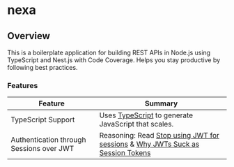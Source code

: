 # nexa

## Overview

This is a boilerplate application for building REST APIs in Node.js using TypeScript and Nest.js with Code Coverage. Helps you stay productive by following best practices.

### Features

| Feature                                | Summary                                                                                                                                                                                                                                                     |
|----------------------------------------|-------------------------------------------------------------------------------------------------------------------------------------------------------------------------------------------------------------------------------------------------------------|
| TypeScript Support                  	 	 | Uses [TypeScript](https://www.typescriptlang.org/) to generate JavaScript that scales.  |
| Authentication through Sessions over JWT                  	 	 | Reasoning: Read [Stop using JWT for sessions](http://cryto.net/~joepie91/blog/2016/06/13/stop-using-jwt-for-sessions/) & [Why JWTs Suck as Session Tokens](https://scotch.io/bar-talk/why-jwts-suck-as-session-tokens)  |
